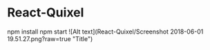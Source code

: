 # React-Quixel


npm install
npm start 
![Alt text](React-Quixel/Screenshot 2018-06-01 19.51.27.png?raw=true "Title")
